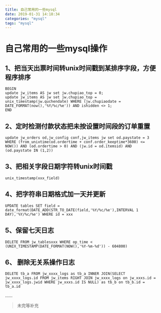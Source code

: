 ```yaml
---
title: 自己常用的一些mysql
date: 2019-01-31 14:18:34
categories: "mysql"
tags: "mysql"
---
```


# 自己常用的一些mysql操作

## 1、把当天出票时间转unix时间戳到某排序字段，方便程序排序
```
BEGIN
update jw_items AS jw set jw.chupiao_top = 0;
update jw_items AS jw set jw.chupiao_top = unix_timestamp(jw.quchendate) WHERE (jw.chupiaodate = DATE_FORMAT(now(),'%Y/%c/%e')) AND ishidden <> 1;
END
```

## 2、定时检测付款状态把未按设置时间段的订单重置
```
update jw_orders od,jw_config conf,jw_items jw set od.paystate = 3 WHERE (from_unixtime(od.ordertime + conf.order_keeptime*3600) <= NOW()) AND (od.ordertime > 0) AND (jw.id = od.itemsid) AND (od.paystate IN (1,2))
```

## 3、把相关字段日期字符转unix时间戳
```
unix_timestamp(xxx_field)
```
## 4、把字符串日期格式加一天并更新
```
UPDATE tables SET field = date_format(DATE_ADD(STR_TO_DATE(field,'%Y/%c/%e'),INTERVAL 1 DAY),'%Y/%c/%e') WHERE id = xxx
```

## 5、保留七天日志
```
DELETE FROM jw_tablesxxx WHERE op_time < (UNIX_TIMESTAMP(DATE_FORMAT(NOW(),'%Y-%m-%d')) - 604800)
```

## 6、 删除无关系操作日志
```
DELETE tb_a FROM jw_xxxx_logs as tb_a INNER JOIN(SELECT jw_xxxx_logs.id FROM jw_items RIGHT JOIN jw_xxxx_logs on jw_xxxs.id = jw_xxxx_logs.jwid WHERE jw_xxxs.id IS NULL) as tb_b on tb_b.id = tb_a.id
```

......
> 未完等补充